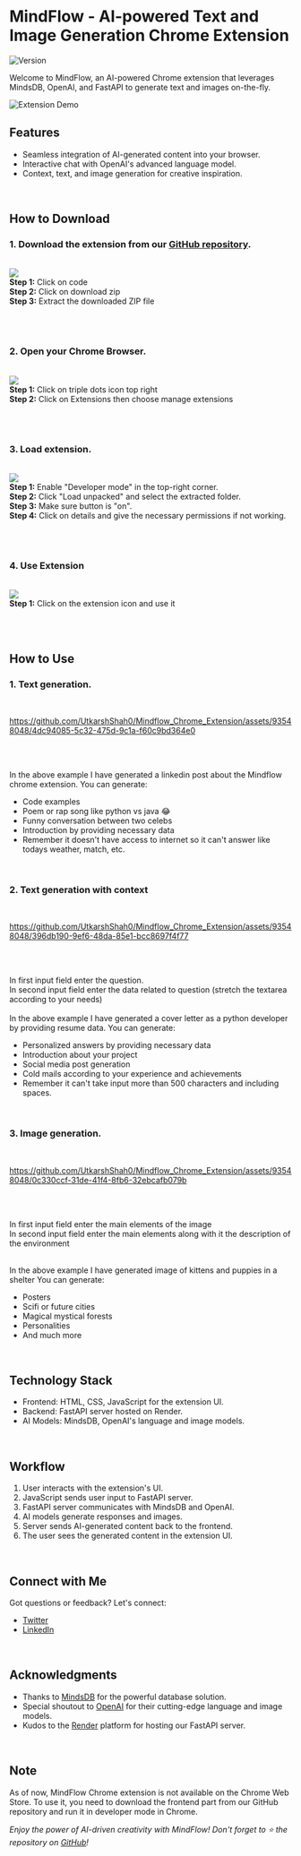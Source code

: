 # MindFlow - AI-powered Text and Image Generation Chrome Extension

![Version](https://img.shields.io/badge/version-1.0-blue.svg?style=flat-square)

Welcome to MindFlow, an AI-powered Chrome extension that leverages MindsDB, OpenAI, and FastAPI to generate text and images on-the-fly.

![Extension Demo](demo.gif)
<br>

## Features
- Seamless integration of AI-generated content into your browser.
- Interactive chat with OpenAI's advanced language model.
- Context, text, and image generation for creative inspiration.
<br>

## How to Download


### 1. Download the extension from our [GitHub repository](https://github.com/UtkarshShah0/Mindflow_Chrome_Extension).
<br>
<img src="https://file.notion.so/f/s/172dc144-92e5-4fea-8505-7ccccdcf10dc/1_github.png?id=fa483817-8e16-4a94-82bb-5caf1946dd9c&table=block&spaceId=d8c53cc2-07e8-48c5-8192-9ed7dca5568d&expirationTimestamp=1693375200000&signature=moAphGkVWUYMvl5pj5-Q5rvMb1TC4W_nsfETvx11jsw&downloadName=1_github.png">
<br>
<b>Step 1:</b> Click on code <br>
<b>Step 2:</b> Click on download zip <br>
<b>Step 3:</b> Extract the downloaded ZIP file <br>

<br><br>

### 2. Open your Chrome Browser. 
<br>
<img src="https://file.notion.so/f/s/9b4aca1e-03b1-4dde-a9a3-6ca9fc3264c4/2_Chrome.png?id=06c027cc-3771-440f-b9af-2335315ed53f&table=block&spaceId=d8c53cc2-07e8-48c5-8192-9ed7dca5568d&expirationTimestamp=1693375200000&signature=N1TeTMCJ_H_L6Ou8kLKca2U9kDQyZmKbY9Isf6xpIqc&downloadName=2_Chrome.png">
<br>
<b>Step 1:</b> Click on triple dots icon top right <br>
<b>Step 2:</b> Click on Extensions then choose manage extensions <br>

<br><br>

### 3. Load extension.
<br>
<img src="https://file.notion.so/f/s/d0cff1b4-6cbe-4017-b6c8-997a55aae157/3_Extension.png?id=9847dc61-7f3a-4e78-b595-3f51cd347291&table=block&spaceId=d8c53cc2-07e8-48c5-8192-9ed7dca5568d&expirationTimestamp=1693382400000&signature=ksEJvUIwlWA081PijETMjHZ7xn1F8UAotufgh70o9JU&downloadName=3_Extension.png">
<br>
<b>Step 1:</b> Enable "Developer mode" in the top-right corner.<br>
<b>Step 2:</b> Click "Load unpacked" and select the extracted folder.<br>
<b>Step 3:</b> Make sure button is "on".<br>
<b>Step 4:</b> Click on details and give the necessary permissions if not working.<br>

<br><br>

### 4. Use Extension
<br>
<img src="https://file.notion.so/f/s/50a13b35-11e5-484d-ab4b-ddf13e714dad/4_use.png?id=5b4adc90-c6a1-458e-8abb-0ee9c09f7ea3&table=block&spaceId=d8c53cc2-07e8-48c5-8192-9ed7dca5568d&expirationTimestamp=1693389600000&signature=wSl2R2xqmOoYJc8oKFujH-NnLVvlJqGDnp-OdmJkdZM&downloadName=4_use.png">
<br>
<b>Step 1:</b> Click on the extension icon and use it<br>

<br><br>

## How to Use

### 1. Text generation.
<br>

https://github.com/UtkarshShah0/Mindflow_Chrome_Extension/assets/93548048/4dc94085-5c32-475d-9c1a-f60c9bd364e0

<br><br>

In the above example I have generated a linkedin post about the Mindflow chrome extension.
You can generate:
- Code examples
- Poem or rap song like python vs java 😂
- Funny conversation between two celebs
- Introduction by providing necessary data
- Remember it doesn't have access to internet so it can't answer like todays weather, match, etc.
<br>

### 2. Text generation with context
<br>

https://github.com/UtkarshShah0/Mindflow_Chrome_Extension/assets/93548048/396db190-9ef6-48da-85e1-bcc8697f4f77

<br><br>

In first input field enter the question.<br>
In second input field enter the data related to question (stretch the textarea according to your needs)<br><br>
In the above example I have generated a cover letter as a python developer by providing resume data.
You can generate:
- Personalized answers by providing necessary data
- Introduction about your project
- Social media post generation
- Cold mails according to your experience and achievements
- Remember it can't take input more than 500 characters and including spaces. 
<br>

### 3. Image generation.
<br>

https://github.com/UtkarshShah0/Mindflow_Chrome_Extension/assets/93548048/0c330ccf-31de-41f4-8fb6-32ebcafb079b

<br><br>

In first input field enter the main elements of the image<br>
In second input field enter the main elements along with it the description of the environment<br><br>

In the above example I have generated image of kittens and puppies in a shelter
You can generate:
- Posters
- Scifi or future cities
- Magical mystical forests
- Personalities
- And much more
<br>

## Technology Stack
- Frontend: HTML, CSS, JavaScript for the extension UI.
- Backend: FastAPI server hosted on Render.
- AI Models: MindsDB, OpenAI's language and image models.
<br>

## Workflow
1. User interacts with the extension's UI.
2. JavaScript sends user input to FastAPI server.
3. FastAPI server communicates with MindsDB and OpenAI.
4. AI models generate responses and images.
5. Server sends AI-generated content back to the frontend.
6. The user sees the generated content in the extension UI.
<br>

## Connect with Me
Got questions or feedback? Let's connect:
- [Twitter](https://twitter.com/UtkarshShah0)
- [LinkedIn](https://linkedin.com/in/utkarsh-314b83120)
<br>

## Acknowledgments
- Thanks to [MindsDB](https://mindsdb.com/) for the powerful database solution.
- Special shoutout to [OpenAI](https://openai.com/) for their cutting-edge language and image models.
- Kudos to the [Render](https://render.com/) platform for hosting our FastAPI server.
<br>

## Note
As of now, MindFlow Chrome extension is not available on the Chrome Web Store. To use it, you need to download the frontend part from our GitHub repository and run it in developer mode in Chrome.

*Enjoy the power of AI-driven creativity with MindFlow! Don't forget to ⭐ the repository on [GitHub](https://github.com/UtkarshShah0/Mindflow_Chrome_Extension)!*
